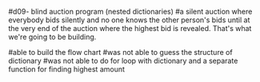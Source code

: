 #d09- blind auction program (nested dictionaries)
#a silent auction where everybody bids silently and no one knows the other
person's bids until at the very end of the auction where the highest bid is
revealed. That's what we're going to be building.

#able to build the flow chart
#was not able to guess the structure of dictionary
#was not able to do for loop with dictionary and a separate function for finding highest amount
